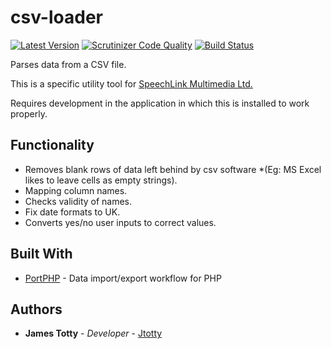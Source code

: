# csv-loader
[![Latest Version](https://img.shields.io/github/release/portphp/portphp.svg?style=flat-square)](https://github.com/jtotty/csv-loader/releases)
[![Scrutinizer Code Quality](https://scrutinizer-ci.com/g/jtotty/csv-loader/badges/quality-score.png?b=master)](https://scrutinizer-ci.com/g/jtotty/csv-loader/?branch=master)
[![Build Status](https://scrutinizer-ci.com/g/jtotty/csv-loader/badges/build.png?b=master)](https://scrutinizer-ci.com/g/jtotty/csv-loader/build-status/master)

Parses data from a CSV file. 

This is a specific utility tool for [SpeechLink Multimedia Ltd.](https://speechandlanguage.info/)

Requires development in the application in which this is installed to work properly.

## Functionality
- Removes blank rows of data left behind by csv software *(Eg: MS Excel likes to leave cells as empty strings).
- Mapping column names.
- Checks validity of names.
- Fix date formats to UK.
- Converts yes/no user inputs to correct values.

## Built With

* [PortPHP](https://portphp.readthedocs.io/en/latest/) - Data import/export workflow for PHP

## Authors

* **James Totty** - *Developer* - [Jtotty](https://github.com/jtotty)
